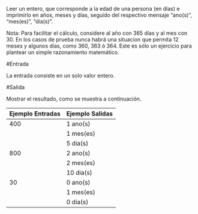 Leer un entero, que corresponde a la edad de una persona (en días) e imprimirlo en años, meses y días, seguido del respectivo mensaje “ano(s)”, “mes(es)”, “dia(s)”.

Nota: Para facilitar el cálculo, considere al año con 365 días y al mes con 30. En los casos de prueba nunca habrá una situacion que permita 12 meses y algunos días, como 360, 363 ó 364. Este es sólo un ejercicio para plantear un simple razonamiento matemático.

#Entrada

La entrada consiste en un solo valor entero.

#Salida

Mostrar el resultado, como se muestra a continuación.

Ejemplo Entradas |Ejemplo Salidas|
---|---|
400|1 ano(s)
| |1 mes(es)
| |5 dia(s)
|800|2 ano(s)
| |2 mes(es)
| |10 dia(s)
30|0 ano(s)
| |1 mes(es)
| |0 dia(s)